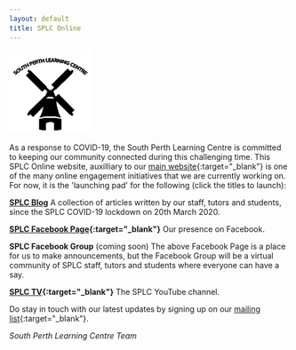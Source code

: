 ```yaml
---
layout: default
title: SPLC Online
---
```

![SPLC logo](/img/splc.png)

As a response to COVID-19, the South Perth Learning Centre is committed to keeping our community connected during this challenging time. This SPLC Online website, auxilliary to our [main website](http://splc.org.au){:target="_blank"} is one of the many online engagement initiatives that we are currently working on. For now, it is the 'launching pad' for the following (click the titles to launch):

**[SPLC Blog](/blog)** A collection of articles written by our staff, tutors and students, since the SPLC COVID-19 lockdown on 20th March 2020.

**[SPLC Facebook Page](http://facebook.com/splcinc){:target="_blank"}** Our presence on Facebook.

**SPLC Facebook Group** (coming soon) The above Facebook Page is a place for us to make announcements, but the Facebook Group will be a virtual community of SPLC staff, tutors and students where everyone can have a say.

**[SPLC TV](https://www.youtube.com/channel/UCqZuGsnJ8e1OG6SCYH82mdQ){:target="_blank"}** The SPLC YouTube channel.

Do stay in touch with our latest updates by signing up on our [mailing list](http://eepurl.com/gxbfk9){:target="_blank"}.

*South Perth Learning Centre Team*
